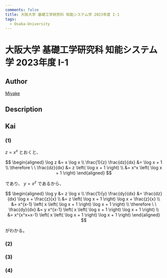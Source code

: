 ```yaml
---
comments: false
title: 大阪大学 基礎工学研究科 知能システム学 2023年度 I-1
tags:
  - Osaka-University
---
```

# 大阪大学 基礎工学研究科 知能システム学 2023年度 I-1

## **Author**
[Miyake](https://miyake.github.io/exams/index.html)

## **Description**

## **Kai**
### (1)
$z=x^x$ とおくと、

$$
\begin{aligned}
\log z &= x \log x
\\
\frac{1}{z} \frac{dz}{dx} &= \log x + 1
\\
\therefore \ \ 
\frac{dz}{dx}
&= z \left( \log x + 1 \right)
\\
&= x^x \left( \log x + 1 \right)
\end{aligned}
$$

であり、 $y=x^z$ であるから、

$$
\begin{aligned}
\log y &= z \log x
\\
\frac{1}{y} \frac{dy}{dx}
&= \frac{dz}{dx} \log x + \frac{z}{x}
\\
&= z \left( \log x + 1 \right) \log x + \frac{z}{x}
\\
&= x^{x-1} \left( x \left( \log x + 1 \right) \log x + 1 \right)
\\
\therefore \ \ 
\frac{dy}{dx}
&= y x^{x-1} \left( x \left( \log x + 1 \right) \log x + 1 \right)
\\
&= x^{x^x+x-1} \left( x \left( \log x + 1 \right) \log x + 1 \right)
\end{aligned}
$$

がわかる。

### (2)

### (3)

### (4)
